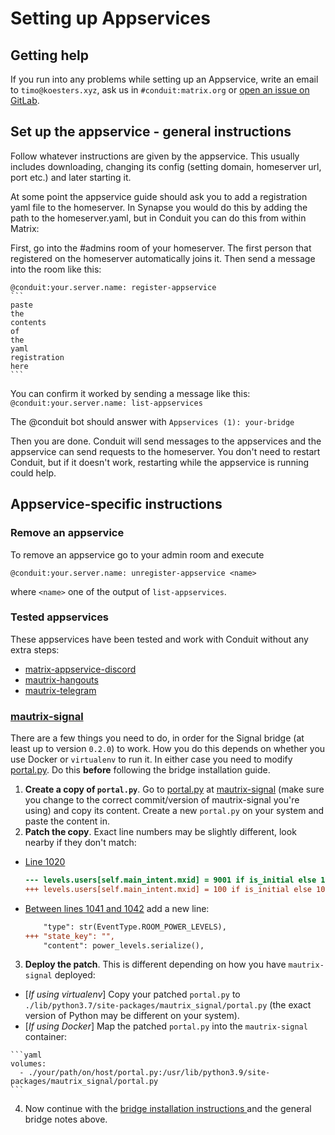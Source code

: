 # Setting up Appservices

## Getting help

If you run into any problems while setting up an Appservice, write an email to `timo@koesters.xyz`, ask us in `#conduit:matrix.org` or [open an issue on GitLab](https://gitlab.com/famedly/conduit/-/issues/new).

## Set up the appservice - general instructions

Follow whatever instructions are given by the appservice. This usually includes
downloading, changing its config (setting domain, homeserver url, port etc.)
and later starting it.

At some point the appservice guide should ask you to add a registration yaml
file to the homeserver. In Synapse you would do this by adding the path to the
homeserver.yaml, but in Conduit you can do this from within Matrix:

First, go into the #admins room of your homeserver. The first person that
registered on the homeserver automatically joins it. Then send a message into
the room like this:

    @conduit:your.server.name: register-appservice
    ```
    paste
    the
    contents
    of
    the
    yaml
    registration
    here
    ```

You can confirm it worked by sending a message like this:
`@conduit:your.server.name: list-appservices`

The @conduit bot should answer with `Appservices (1): your-bridge`

Then you are done. Conduit will send messages to the appservices and the
appservice can send requests to the homeserver. You don't need to restart
Conduit, but if it doesn't work, restarting while the appservice is running
could help.

## Appservice-specific instructions

### Remove an appservice

To remove an appservice go to your admin room and execute

```@conduit:your.server.name: unregister-appservice <name>```

where `<name>` one of the output of `list-appservices`.

### Tested appservices

These appservices have been tested and work with Conduit without any extra steps:

- [matrix-appservice-discord](https://github.com/Half-Shot/matrix-appservice-discord)
- [mautrix-hangouts](https://github.com/mautrix/hangouts/)
- [mautrix-telegram](https://github.com/mautrix/telegram/)

### [mautrix-signal](https://github.com/mautrix/signal)

There are a few things you need to do, in order for the Signal bridge (at least
up to version `0.2.0`) to work. How you do this depends on whether you use
Docker or `virtualenv` to run it. In either case you need to modify
[portal.py](https://github.com/mautrix/signal/blob/master/mautrix_signal/portal.py).
Do this **before** following the bridge installation guide.

1. **Create a copy of `portal.py`**. Go to
   [portal.py](https://github.com/mautrix/signal/blob/master/mautrix_signal/portal.py)
at [mautrix-signal](https://github.com/mautrix/signal) (make sure you change to
the correct commit/version of mautrix-signal you're using) and copy its
content. Create a new `portal.py` on your system and paste the content in.
2. **Patch the copy**. Exact line numbers may be slightly different, look nearby if they don't match: 
  - [Line 1020](https://github.com/mautrix/signal/blob/4ea831536f154aba6419d13292479eb383ea3308/mautrix_signal/portal.py#L1020)
    ```diff
    --- levels.users[self.main_intent.mxid] = 9001 if is_initial else 100
    +++ levels.users[self.main_intent.mxid] = 100 if is_initial else 100
    ```
  - [Between lines 1041 and 1042](https://github.com/mautrix/signal/blob/4ea831536f154aba6419d13292479eb383ea3308/mautrix_signal/portal.py#L1041-L1042) add a new line:
    ```diff
        "type": str(EventType.ROOM_POWER_LEVELS),
    +++ "state_key": "",
        "content": power_levels.serialize(),
    ```
3. **Deploy the patch**. This is different depending on how you have `mautrix-signal` deployed:
  - [*If using virtualenv*] Copy your patched `portal.py` to `./lib/python3.7/site-packages/mautrix_signal/portal.py` (the exact version of Python may be different on your system).
  -  [*If using Docker*] Map the patched `portal.py` into the `mautrix-signal` container:
    
    ```yaml
    volumes:
      - ./your/path/on/host/portal.py:/usr/lib/python3.9/site-packages/mautrix_signal/portal.py
    ```
4. Now continue with the [bridge installation instructions ](https://docs.mau.fi/bridges/index.html) and the general bridge notes above.
